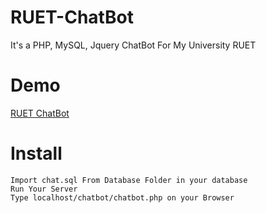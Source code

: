 # RUET-ChatBot
It's a PHP, MySQL, Jquery ChatBot For My University RUET

# Demo

<a href="http://ruetchatbot.000webhostapp.com">RUET ChatBot</a>


# Install
```
Import chat.sql From Database Folder in your database
Run Your Server
Type localhost/chatbot/chatbot.php on your Browser
```





